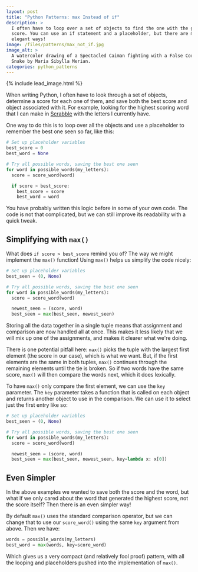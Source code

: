 ```yaml
---
layout: post
title: "Python Patterns: max Instead of if"
description: >
  I often have to loop over a set of objects to find the one with the greatest
  score. You can use an if statement and a placeholder, but there are more
  elegant ways!
image: /files/patterns/max_not_if.jpg
image_alt: >
  A watercolor drawing of a Spectacled Caiman fighting with a False Coral
  Snake by Maria Sibylla Merian.
categories: python_patterns
---
```


{% include lead_image.html %}

When writing Python, I often have to look through a set of objects, determine
a score for each one of them, and save both the best score and object
associated with it. For example, looking for the highest scoring word that I
can make in [Scrabble][scrabble] with the letters I currently have.

One way to do this is to loop over all the objects and use a placeholder to
remember the best one seen so far, like this:

[scrabble]: https://en.wikipedia.org/wiki/Scrabble

```python
# Set up placeholder variables
best_score = 0
best_word = None

# Try all possible words, saving the best one seen
for word in possible_words(my_letters):
  score = score_word(word)

  if score > best_score:
    best_score = score
    best_word = word
```

You have probably written this logic before in some of your own code. The code
is not that complicated, but we can still improve its readability with a quick
tweak.

## Simplifying with `max()`

What does `if score > best_score` remind you of? The way we might implement
the `max()` function! Using `max()` helps us simplify the code nicely:

```python
# Set up placeholder variables
best_seen = (0, None)

# Try all possible words, saving the best one seen
for word in possible_words(my_letters):
  score = score_word(word)

  newest_seen = (score, word)
  best_seen = max(best_seen, newest_seen)
```

Storing all the data together in a single tuple means that assignment and
comparison are now handled all at once. This makes it less likely that we will
mix up one of the assignments, and makes it clearer what we're doing.

There is one potential pitfall here: `max()` picks the tuple with the largest
first element (the score in our case), which is what we want. But, if the
first elements are the same in both tuples, `max()` continues through the
remaining elements until the tie is broken. So if two words have the same
score, `max()` will then compare the words next, which it does lexically.

To have `max()` only compare the first element, we can use the `key`
parameter. The `key` parameter takes a function that is called on each object
and returns another object to use in the comparison. We can use it to select
just the first entry like so:

```python
# Set up placeholder variables
best_seen = (0, None)

# Try all possible words, saving the best one seen
for word in possible_words(my_letters):
  score = score_word(word)

  newest_seen = (score, word)
  best_seen = max(best_seen, newest_seen, key=lambda x: x[0])
```

## Even Simpler

In the above examples we wanted to save both the score and the word, but what
if we only cared about the word that generated the highest score, not the
score itself? Then there is an even simpler way!

By default `max()` uses the standard comparison operator, but we can change
that to use our `score_word()` using the same `key` argument from above. Then
we have:

```python
words = possible_words(my_letters)
best_word = max(words, key=score_word)
```

Which gives us a very compact (and relatively fool proof) pattern, with all
the looping and placeholders pushed into the implementation of `max()`.

